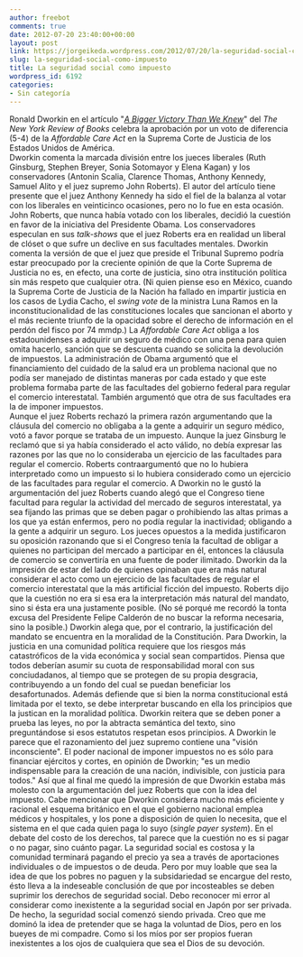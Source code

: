 ```yaml
---
author: freebot
comments: true
date: 2012-07-20 23:40:00+00:00
layout: post
link: https://jorgeikeda.wordpress.com/2012/07/20/la-seguridad-social-como-impuesto/
slug: la-seguridad-social-como-impuesto
title: La seguridad social como impuesto
wordpress_id: 6192
categories:
- Sin categoría
---
```


Ronald Dworkin en el artículo "[_A Bigger Victory Than We Knew_](http://www.nybooks.com/articles/archives/2012/aug/16/bigger-victory-we-knew/?page=1)" del _The New York Review of Books_ celebra la aprobación por un voto de diferencia (5-4) de la _Affordable Care Act_ en la Suprema Corte de Justicia de los Estados Unidos de América.  
Dworkin comenta la marcada división entre los jueces liberales  (Ruth Ginsburg, Stephen Breyer, Sonia Sotomayor y Elena Kagan) y los conservadores (Antonin Scalia, Clarence Thomas, Anthony Kennedy, Samuel Alito y el juez supremo John Roberts). El autor del artículo tiene presente que  el juez Anthony Kennedy ha sido el fiel de la balanza al votar con los liberales en veinticinco ocasiones, pero no lo fue en esta ocasión. John Roberts, que nunca había votado con los liberales, decidió la cuestión en favor de la iniciativa del Presidente Obama. Los conservadores especulan en sus _talk-shows_ que el juez Roberts era en realidad un liberal de clóset o que sufre un declive en sus facultades mentales. 
Dworkin comenta la versión de que el juez que preside el Tribunal Supremo podría estar preocupado por la creciente opinión de que la Corte Suprema de Justicia no es, en efecto, una corte de justicia, sino otra institución política sin más respeto que cualquier otra. (Ni quien piense eso en México, cuando la Suprema Corte de Justicia de la Nación ha fallado en impartir justicia en los casos de Lydia Cacho, el _swing vote_ de la ministra Luna Ramos en la inconstitucionalidad de las constituciones locales que sancionan el aborto y el más reciente triunfo de la opacidad sobre el derecho de información en el perdón del fisco por 74 mmdp.)
La _Affordable Care Act_ obliga a los estadounidenses a adquirir un seguro de médico con una pena para quien omita hacerlo, sanción que se descuenta cuando se solicita la devolución de impuestos.  La administración de Obama argumentó que el financiamiento del cuidado de la salud era un problema nacional que no podía ser manejado de distintas maneras por cada estado y que este problema formaba  parte de las facultades del gobierno federal para regular el comercio interestatal. También argumentó que otra de sus facultades era la de imponer impuestos.   
Aunque el juez Roberts rechazó la primera razón argumentando que la cláusula del comercio no obligaba a la gente a adquirir un seguro médico, votó a favor porque se trataba de un impuesto. Aunque la juez Ginsburg le reclamó que si ya había considerado el acto válido, no debía expresar las razones por las que no lo consideraba un ejercicio de las facultades para regular el comercio. Roberts contraargumentó que no lo hubiera interpretado como un impuesto si lo hubiera considerado como un ejercicio de las facultades para regular el comercio. 
A Dworkin no le gustó la argumentación del juez Roberts cuando alegó que el Congreso tiene facultad para regular la actividad del mercado de seguros interestatal, ya sea fijando las primas que se deben pagar o prohibiendo las altas primas a los que ya están enfermos, pero no podía regular la inactividad; obligando a la gente a adquirir un seguro. Los jueces opuestos a la medida justificaron su oposición razonando que si el Congreso tenía la facultad de obligar a quienes no participan del mercado a participar en él, entonces la cláusula de comercio se convertiría en una fuente de poder ilimitado.
Dworkin da la impresión de estar del lado de quienes opinaban que era más natural considerar el acto como un ejercicio de las facultades de regular el comercio interestatal que la más artificial ficción del impuesto. Roberts dijo que la cuestión no era si esa era la interpretación más natural del mandato, sino si ésta era una justamente posible. (No sé porqué me recordó la tonta excusa del Presidente Felipe Calderón de no buscar la reforma necesaria, sino la posible.)  Dworkin alega que, por el contrario, la justificación del mandato se encuentra en la moralidad de la Constitución. 
Para Dworkin, la justicia en una comunidad política requiere que los riesgos más catastróficos de la vida económica y social sean compartidos. Piensa que todos deberían asumir su cuota de responsabilidad moral con sus conciudadanos, al tiempo que se protegen de su propia desgracia, contribuyendo a un fondo del cual se puedan beneficiar los desafortunados. Además defiende que si bien la norma constitucional está limitada por el texto, se debe interpretar buscando en ella los principios que la justican en la moralidad política. Dworkin reitera que se deben poner a prueba las leyes, no por la abtracta semántica del texto, sino preguntándose si esos estatutos respetan esos principios. A Dworkin le parece que el razonamiento del juez supremo contiene una "visión inconsciente". El poder nacional de imponer impuestos no es sólo para financiar ejércitos y cortes, en opinión de Dworkin; "es un medio indispensable para la creación de una nación, indivisible, con justicia para todos."
Así que al final me quedó la impresión de que Dworkin estaba más molesto con la argumentación del juez Roberts que con la idea del impuesto. 
Cabe mencionar que Dworkin considera mucho más eficiente y racional el esquema británico en el que el gobierno nacional emplea médicos y hospitales, y los pone a disposición de quien lo necesita, que el sistema en el que cada quien paga lo suyo (_single payer system_). 
En el debate del costo de los derechos, tal parece que la cuestión no es si pagar o no pagar, sino cuánto pagar. La seguridad  social es costosa y la comunidad terminará pagando el precio ya sea a través de aportaciones individuales o de impuestos o de deuda. Pero por muy loable que sea la idea de que los pobres no paguen y la subsidariedad se encargue del resto, ésto lleva a la indeseable conclusión de que por incosteables se deben suprimir los derechos de seguridad social. 
Debo reconocer mi error al considerar como inexistente a la seguridad social en Japón por ser privada.  De hecho, la seguridad social comenzó siendo privada. Creo que me dominó la idea de pretender que se haga la voluntad de Dios, pero en los bueyes de mi compadre. Como si los míos por ser propios fueran inexistentes a los ojos de cualquiera que sea el Dios de su devoción.
